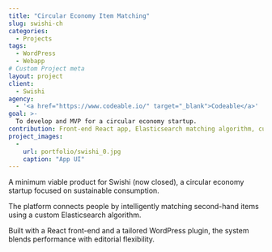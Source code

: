 ```yaml
---
title: "Circular Economy Item Matching"
slug: swishi-ch
categories:
  - Projects
tags:
  - WordPress
  - Webapp
# Custom Project meta
layout: project
client:
  - Swishi
agency:
  - '<a href="https://www.codeable.io/" target="_blank">Codeable</a>'
goal: >-
  To develop and MVP for a circular economy startup.
contribution: Front-end React app, Elasticsearch matching algorithm, custom WordPress plugin.
project_images:
  -
    url: portfolio/swishi_0.jpg
    caption: "App UI"
---
```


A minimum viable product for Swishi (now closed), a circular economy startup focused on sustainable consumption.

The platform connects people by intelligently matching second-hand items using a custom Elasticsearch algorithm.

Built with a React front-end and a tailored WordPress plugin, the system blends performance with editorial flexibility.

